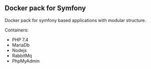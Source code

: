 ## Docker pack for Symfony ##

Docker pack for symfony based applications with modular structure.

Containers:
- PHP 7.4
- MariaDb
- Nodejs
- RabbitMq
- PhpMyAdmin

